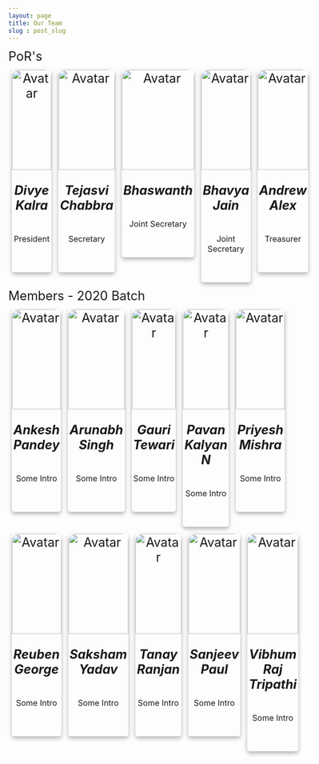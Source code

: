 ```yaml
---
layout: page    
title: Our Team 
slug : post_slug
---
```

<style>

    .card {
    /* Add shadows to create the "card" effect */
    box-shadow: 0 4px 8px 0 rgba(0, 0, 0, 0.3);
    transition: 0.3s;
    border-radius: 5px;
    /* 5px rounded corners */
    width: 25%;
    height: 25%;
    display: inline-block;
    margin: 7px;
}


/* On mouse-over, add a deeper shadow */

.card:hover {
    box-shadow: 0 8px 16px 0 rgba(255, 255, 255, 0.15);
}


/* Add some padding inside the card container */

div.container {
    padding: 1px 3px;
    position: relative;
    bottom : 10px;
    /* border-radius: 25px 25px 0 0; */
}


/* Add rounded corners to the top left and the top right corner of the image */

.card img {
    border-radius: 15px 15px 0 0;
    display: inline-block;
}
.user {
    text-align: center;
    font-size: 25px;
    display: inline-flex;
    flex-direction: row;
    flex-wrap: wrap;
    justify-content: space-between;
}

.user p {
    font-size: 16px
}

@media only screen and (min-width:550px) {
    .user {
        flex-wrap: nowrap;
}
.user-details {
    text-align: left;
    font-size : 25px; 
    margin: 5px auto;
}

.icon-small {
    color: #fff;
    text-align: center
}

.header-icons-small {
    display: flex;
    justify-content: left;
    text-align: center
}

.header-icons-small .icon-small {
    height: 25px;
    padding: 5px;
    border-radius: 50%;
    border: 2px solid #fff;
    transition: all .7s;
    width: 23px;
    font-size: 30px;
    margin: 5px
}

.header-icons-small .icon-small:active,
.header-icons-small .icon-small:hover {
    color: #1a222c;
    background: #fff
}

.header-icons .icon:active,
.header-icons .icon:hover {
    color: #1a222c;
    background: #fff
}

@media only screen and (min-width:550px) {
    .header-icons-small .icon-small {
        width: 19px;
        height: 15px;
        font-size: 21px;
        position: relative;
        bottom: 5px;
        left : 17px;
    }
}
.fa {
    display: inline-block;
    font: 14px "FontAwesome";
    font-size: inherit;
    text-rendering: auto;
    -webkit-font-smoothing: antialiased;
    -moz-osx-font-smoothing: grayscale
}
.fa-envelope:before {
    content: "\f0e0"
}
.fa-github-alt:before {
    content: "\f113"
}
.fa-facebook-square:before {
    content: "\f082"
}


.icon-small {
    color: #fff;
    text-align: center
}

.header-icons-small {
    display: flex;
    justify-content: left;
    text-align: center
}

.header-icons-small .icon-small {
    height: 20px;
    padding: 5px;
    border-radius: 50%;
    border: 2px solid #fff;
    transition: all .7s;
    width: 20px;
    font-size: 10px;
    margin: 5px
}

.header-icons-small .icon-small:active,
.header-icons-small .icon-small:hover {
    color: #1a222c;
    background: #fff
}

.header-icons .icon:active,
.header-icons .icon:hover {
    color: #1a222c;
    background: #fff
}


</style>

<style>
    .trailer {
    width: 200px; /* width of container */
    height: 200px; /* height of container */
    object-fit: cover;
    border: 0px solid black;
    border-radius: 0px;
}
</style>

<div class="user-details">
    PoR's
</div>
<div class="user">
    <div class="card">
        <img class ="trailer" src="{{site.baseurl}}/assets/img/members/Divye Kalra.jpeg" alt="Avatar" style="width:100%">
        <div class="container">
            <h5><b>Divye Kalra</b></h5>
            <p>President</p>
        </div>
        <a aria-label="Send email" href="mailto:textzip@gmail.com"><i class="fa fa-envelope"></i></a>
        <a aria-label="My Github" href="https://github.com/TextZip"><i class="fa fa-github"></i></a>
        <a aria-label="My Facebook" href="https://www.facebook.com/jai.krishna.7982"><i class="fa fa-facebook"></i></a>
    </div>
    <div class="card">
        <img class="trailer" src="{{site.baseurl}}/assets/img/members/Tejasvi Chabbra.JPG" alt="Avatar" style="width:100%">
        <div class="container">
            <h5><b>Tejasvi Chabbra</b></h5>
            <p>Secretary</p>
        </div>
        <a aria-label="Send email" href="mailto:textzip@gmail.com"><i class="fa fa-envelope"></i></a>
        <a aria-label="My Github" href="https://github.com/TextZip"><i class="fa fa-github"></i></a>
        <a aria-label="My Facebook" href="https://www.facebook.com/jai.krishna.7982"><i class="fa fa-facebook"></i></a>
    </div>
    <div class="card">
        <img class="trailer" src="{{site.baseurl}}/assets/img/members/Bhaswanth Ayapilla.jpeg" alt="Avatar" style="width:100%">
        <div class="container">
            <h5><b>Bhaswanth</b></h5>
            <p>Joint Secretary</p>
        </div>
        <a aria-label="Send email" href="mailto:textzip@gmail.com"><i class="fa fa-envelope"></i></a>
        <a aria-label="My Github" href="https://github.com/TextZip"><i class="fa fa-github"></i></a>
        <a aria-label="My Facebook" href="https://www.facebook.com/jai.krishna.7982"><i class="fa fa-facebook"></i></a>
    </div>
    <div class="card">
        <img class="trailer" src="{{site.baseurl}}/assets/img/members/Bhavya Jain.jpg" alt="Avatar" style="width:100%">
        <div class="container">
            <h5><b>Bhavya Jain</b></h5>
            <p>Joint Secretary</p>
        </div>
        <a aria-label="Send email" href="mailto:textzip@gmail.com"><i class="fa fa-envelope"></i></a>
        <a aria-label="My Github" href="https://github.com/TextZip"><i class="fa fa-github"></i></a>
        <a aria-label="My Facebook" href="https://www.facebook.com/jai.krishna.7982"><i class="fa fa-facebook"></i></a>
    </div>
    <div class="card">
        <img class="trailer" src="{{site.baseurl}}/assets/img/members/Andrew Alex Devasia.jpeg" alt="Avatar" style="width:100%">
        <div class="container">
            <h5><b>Andrew Alex</b></h5>
            <p>Treasurer</p>
        </div>
        <a aria-label="Send email" href="mailto:textzip@gmail.com"><i class="fa fa-envelope"></i></a>
        <a aria-label="My Github" href="https://github.com/TextZip"><i class="fa fa-github"></i></a>
        <a aria-label="My Facebook" href="https://www.facebook.com/jai.krishna.7982"><i class="fa fa-facebook"></i></a>
    </div>
</div>

<div class="user-details">
    Members - 2020 Batch
</div>

<div class="user">
    <div class="card">
        <img class="trailer" src="{{site.baseurl}}/assets/img/members/Ankesh Pandey.jpg" alt="Avatar" style="width:100%">
        <div class="container">
            <h5><b>Ankesh Pandey</b></h5>
            <p>Some Intro</p>
        </div>
        <a aria-label="Send email" href="mailto:textzip@gmail.com"><i class="fa fa-envelope"></i></a>
        <a aria-label="My Github" href="https://github.com/TextZip"><i class="fa fa-github"></i></a>
        <a aria-label="My Facebook" href="https://www.facebook.com/jai.krishna.7982"><i class="fa fa-facebook"></i></a>
    </div>
       <div class="card">
        <img class="trailer" src="{{site.baseurl}}/assets/img/members/Arunabh Singh.jpg" alt="Avatar" style="width:100%">
        <div class="container">
            <h5><b>Arunabh Singh</b></h5>
            <p>Some Intro</p>
        </div>
        <a aria-label="Send email" href="mailto:textzip@gmail.com"><i class="fa fa-envelope"></i></a>
        <a aria-label="My Github" href="https://github.com/TextZip"><i class="fa fa-github"></i></a>
        <a aria-label="My Facebook" href="https://www.facebook.com/jai.krishna.7982"><i class="fa fa-facebook"></i></a>
    </div>
    <div class="card">
        <img class="trailer" src="{{site.baseurl}}/assets/img/members/Gauri Tewari.jpg" alt="Avatar" style="width:100%">
        <div class="container">
            <h5><b>Gauri Tewari</b></h5>
            <p>Some Intro</p>
        </div>
        <a aria-label="Send email" href="mailto:textzip@gmail.com"><i class="fa fa-envelope"></i></a>
        <a aria-label="My Github" href="https://github.com/TextZip"><i class="fa fa-github"></i></a>
        <a aria-label="My Facebook" href="https://www.facebook.com/jai.krishna.7982"><i class="fa fa-facebook"></i></a>
    </div>
    <div class="card">
        <img class="trailer" src="{{site.baseurl}}/assets/img/members/Pavan Kalyan N.jpg" alt="Avatar" style="width:100%">
        <div class="container">
            <h5><b>Pavan Kalyan N</b></h5>
            <p>Some Intro</p>
        </div>
        <a aria-label="Send email" href="mailto:textzip@gmail.com"><i class="fa fa-envelope"></i></a>
        <a aria-label="My Github" href="https://github.com/TextZip"><i class="fa fa-github"></i></a>
        <a aria-label="My Facebook" href="https://www.facebook.com/jai.krishna.7982"><i class="fa fa-facebook"></i></a>
    </div>
    <div class="card">
        <img class="trailer" src="{{site.baseurl}}/assets/img/members/Priyesh Mishra.jpg" alt="Avatar" style="width:100%">
        <div class="container">
            <h5><b>Priyesh Mishra</b></h5>
            <p>Some Intro</p>
        </div>
        <a aria-label="Send email" href="mailto:textzip@gmail.com"><i class="fa fa-envelope"></i></a>
        <a aria-label="My Github" href="https://github.com/TextZip"><i class="fa fa-github"></i></a>
        <a aria-label="My Facebook" href="https://www.facebook.com/jai.krishna.7982"><i class="fa fa-facebook"></i></a>
    </div>
</div>
<div class="user">
    <div class="card">
        <img class="trailer" src="{{site.baseurl}}/assets/img/members/Reuben George.png" alt="Avatar" style="width:100%">
        <div class="container">
            <h5><b>Reuben George</b></h5>
            <p>Some Intro</p>
        </div>
        <a aria-label="Send email" href="mailto:textzip@gmail.com"><i class="fa fa-envelope"></i></a>
        <a aria-label="My Github" href="https://github.com/TextZip"><i class="fa fa-github"></i></a>
        <a aria-label="My Facebook" href="https://www.facebook.com/jai.krishna.7982"><i class="fa fa-facebook"></i></a>
    </div>
    <div class="card">
        <img class="trailer" src="{{site.baseurl}}/assets/img/members/Saksham Yadav.jpg" alt="Avatar" style="width:100%">
        <div class="container">
            <h5><b>Saksham Yadav</b></h5>
            <p>Some Intro</p>
        </div>
        <a aria-label="Send email" href="mailto:textzip@gmail.com"><i class="fa fa-envelope"></i></a>
        <a aria-label="My Github" href="https://github.com/TextZip"><i class="fa fa-github"></i></a>
        <a aria-label="My Facebook" href="https://www.facebook.com/jai.krishna.7982"><i class="fa fa-facebook"></i></a>
    </div>
    <div class="card">
        <img class="trailer" src="{{site.baseurl}}/assets/img/members/Tanay Ranjan.jpg" alt="Avatar" style="width:100%">
        <div class="container">
            <h5><b>Tanay Ranjan</b></h5>
            <p>Some Intro</p>
        </div>
        <a aria-label="Send email" href="mailto:textzip@gmail.com"><i class="fa fa-envelope"></i></a>
        <a aria-label="My Github" href="https://github.com/TextZip"><i class="fa fa-github"></i></a>
        <a aria-label="My Facebook" href="https://www.facebook.com/jai.krishna.7982"><i class="fa fa-facebook"></i></a>
    </div>
    <div class="card">
        <img class="trailer" src="{{site.baseurl}}/assets/img/members/Thathapudi Sanjeev Paul Joel.jpg" alt="Avatar" style="width:100%">
        <div class="container">
            <h5><b>Sanjeev Paul</b></h5>
            <p>Some Intro</p>
        </div>
        <a aria-label="Send email" href="mailto:textzip@gmail.com"><i class="fa fa-envelope"></i></a>
        <a aria-label="My Github" href="https://github.com/TextZip"><i class="fa fa-github"></i></a>
        <a aria-label="My Facebook" href="https://www.facebook.com/jai.krishna.7982"><i class="fa fa-facebook"></i></a>
    </div>
    <div class="card">
        <img class="trailer" src="{{site.baseurl}}/assets/img/members/Vibhum Raj Tripathi.jpg" alt="Avatar" style="width:100%">
        <div class="container">
            <h5><b>Vibhum Raj Tripathi</b></h5>
            <p>Some Intro</p>
        </div>
        <a aria-label="Send email" href="mailto:textzip@gmail.com"><i class="fa fa-envelope"></i></a>
        <a aria-label="My Github" href="https://github.com/TextZip"><i class="fa fa-github"></i></a>
        <a aria-label="My Facebook" href="https://www.facebook.com/jai.krishna.7982"><i class="fa fa-facebook"></i></a>
    </div>
</div>
